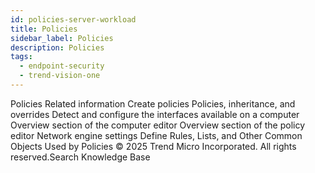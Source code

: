 ```yaml
---
id: policies-server-workload
title: Policies
sidebar_label: Policies
description: Policies
tags:
  - endpoint-security
  - trend-vision-one
---
```


 Policies Related information Create policies Policies, inheritance, and overrides Detect and configure the interfaces available on a computer Overview section of the computer editor Overview section of the policy editor Network engine settings Define Rules, Lists, and Other Common Objects Used by Policies © 2025 Trend Micro Incorporated. All rights reserved.Search Knowledge Base
